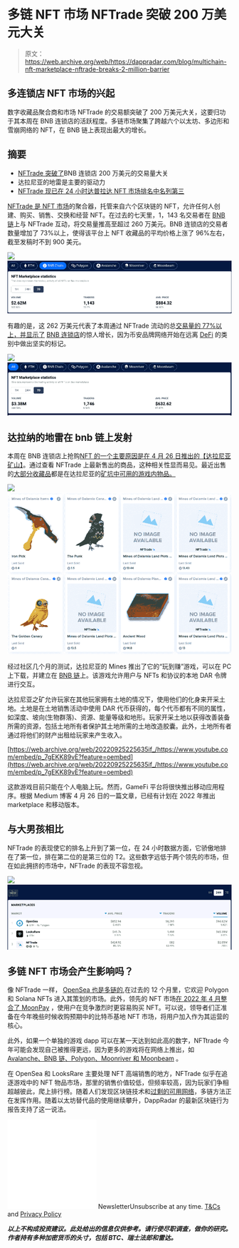 # 多链 NFT 市场 NFTrade 突破 200 万美元大关

> 原文：<https://web.archive.org/web/https://dappradar.com/blog/multichain-nft-marketplace-nftrade-breaks-2-million-barrier>

## 多连锁店 NFT 市场的兴起

数字收藏品聚合商和市场 NFTrade 的交易额突破了 200 万美元大关，这要归功于其本周在 BNB 连锁店的活跃程度。多链市场聚集了跨越六个以太坊、多边形和雪崩网络的 NFT，在 BNB 链上表现出最大的增长。

## 摘要

*   [NFTrade 突破了](https://web.archive.org/web/20220925225635/https://dappradar.com/multichain/marketplaces/nftrade)BNB 连锁店 200 万美元的交易量大关
*   达拉尼亚的地雷是主要的驱动力
*   [NFTrade 现已在 24 小时达普拉达 NFT 市场排名中名列第三](https://web.archive.org/web/20220925225635/https://dappradar.com/nft/marketplaces)

[NFTrade 是 NFT 市场](https://web.archive.org/web/20220925225635/https://dappradar.com/multichain/marketplaces/nftrade)的聚合器，托管来自六个区块链的 NFT，允许任何人创建、购买、销售、交换和经营 NFT。在过去的七天里，1，143 名交易者在 [BNB 链](https://web.archive.org/web/20220925225635/https://dappradar.com/rankings/protocol/binance-smart-chain)上与 NFTrade 互动，将交易量推高至超过 260 万美元。BNB 连锁店的交易者数量增加了 73%以上，使得该平台上 NFT 收藏品的平均价格上涨了 96%左右，截至发稿时不到 900 美元。

![](img/e0c0f8cdeae970ffa43b96dfcf78d66d.png)![NFTrade](img/38a2ff1c539480dd094d6f6426a8c000.png)

有趣的是，这 262 万美元代表了本周通过 NFTrade 流动的总[交易量的 77%以上，并显示了](https://web.archive.org/web/20220925225635/https://dappradar.com/multichain/marketplaces/nftrade) [BNB 连锁店](https://web.archive.org/web/20220925225635/https://dappradar.com/rankings/protocol/binance-smart-chain)的惊人增长，因为币安品牌网络开始在远离 [DeFi](https://web.archive.org/web/20220925225635/https://dappradar.com/rankings/protocol/binance-smart-chain/category/defi) 的类别中做出坚实的标记。

![](img/8bddcbdab5a3f7eaa90a9c7fba69467d.png)![NFTrade](img/dda7b4e334a334fb9604271a5048d546.png)

## 达拉纳的地雷在 bnb 链上发射

本周在 BNB 连锁店上抢购[NFT 的一个主要原因是](https://web.archive.org/web/20220925225635/https://dappradar.com/nft/protocol/binance-smart-chain)[在 4 月 26 日推出的【达拉尼亚矿山】](https://web.archive.org/web/20220925225635/https://twitter.com/MinesOfDalarnia/status/1510954083557036039)。通过查看 NFTrade 上最新售出的商品，这种相关性显而易见。最近出售的[大部分收藏品](https://web.archive.org/web/20220925225635/https://nftrade.com/marketplace?search=&sort=sold_desc)都是在达拉尼亚的[矿坑中可用的游戏内物品。](https://web.archive.org/web/20220925225635/https://dappradar.com/multichain/games/mines-of-dalarnia)

![](img/e84a5e155cce0c3c88762c8cbb755846.png)![NFTrade](img/dd9904931acc868f40505931406d0f4a.png)

经过社区几个月的测试，达拉尼亚的 Mines 推出了它的“玩到赚”游戏，可以在 PC 上下载，并建立在 [BNB 链](https://web.archive.org/web/20220925225635/https://www.bsc.news/post/cryptonomics-beginners-handbook-to-bsc-defi)上。该游戏允许用户与 NFTs 和协议的本地 DAR 令牌进行交互。

达拉尼亚之矿允许玩家在其他玩家拥有土地的情况下，使用他们的化身来开采土地。土地是在土地销售活动中使用 DAR 代币获得的，每个代币都有不同的属性，如深度、坡向(生物群落)、资源、能量等级和地形。玩家开采土地以获得改善装备所需的资源，包括土地所有者保护其土地所需的土地改造胶囊。此外，土地所有者通过将他们的财产出租给玩家来产生收入。

[https://web.archive.org/web/20220925225635if_/https://www.youtube.com/embed/p_7gEKK89vE?feature=oembed](https://web.archive.org/web/20220925225635if_/https://www.youtube.com/embed/p_7gEKK89vE?feature=oembed)

这款游戏目前只能在个人电脑上玩。然而，GameFi 平台将很快推出移动应用程序。根据 Medium 博客 4 月 26 日的一篇文章，已经有计划在 2022 年推出 marketplace 和移动版本。

## 与大男孩相比

NFTrade 的表现使它的排名上升到了第一位，在 24 小时数据方面，它骄傲地排在了第一位，排在第二位的是第三位的 T2。这些数字远低于两个领先的市场，但在如此拥挤的市场中，NFTrade 的表现不容忽视。

![](img/a3cb7c5f111b95903d57ed89227a3a74.png)![](img/f479f84947616f4f6d33fbf43e2477fa.png)

## 多链 NFT 市场会产生影响吗？

像 NFTrade 一样， [OpenSea 也是多链的](/web/20220925225635/https://dappradar.com/blog/opensea-upgrade-throws-door-open-to-hackers/),在过去的 12 个月里，它欢迎 Polygon 和 Solana NFTs 进入其策划的市场。此外，领先的 NFT 市场[在 2022 年 4 月整合了 MoonPay](/web/20220925225635/https://dappradar.com/blog/moonpay-brings-easy-crypto-purchases-to-metamask/) ，使用户在竞争激烈时更容易购买 NFT。可以说，领导者们正准备在今年晚些时候收购预期中的比特币基地 NFT 市场，将用户加入作为其运营的核心。

此外，如果一个单独的游戏 dapp 可以在某一天达到如此高的数字，NFTtrade 今年可能会发现自己被推得更远，因为更多的游戏将在网络上推出，如 [Avalanche、BNB 链、Polygon、Moonriver 和 Moonbeam](https://web.archive.org/web/20220925225635/https://dappradar.com/rankings/category/games) 。

在 OpenSea 和 LooksRare 主要处理 NFT 高端销售的地方，NFTrade 似乎在追逐游戏中的 NFT 物品市场，那里的销售价值较低，但频率较高，因为玩家们争相超越彼此，爬上排行榜。随着人们发现区块链技术和[过剩的可用网络](https://web.archive.org/web/20220925225635/https://dappradar.com/rankings)，多链方法正在发挥作用。随着以太坊替代品的使用继续攀升，DappRadar 的最新区块链行为报告支持了这一说法。

![](img/6d5a4a2d609c56e1a5771717e54ba759.png) NewsletterUnsubscribe at any time. [T&Cs](https://web.archive.org/web/20220925225635/https://dappradar.com/terms) and [Privacy Policy](https://web.archive.org/web/20220925225635/https://dappradar.com/privacy-policy)

***以上不构成投资建议。此处给出的信息仅供参考。请行使尽职调查，做你的研究。作者持有多种加密货币的头寸，包括 BTC、瑞士法郎和雷达。***